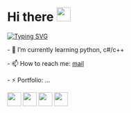 <h1 align="left">Hi there
<img src="https://github.com/blackcater/blackcater/raw/main/images/Hi.gif" height="32"/></h1>

[![Typing SVG](https://readme-typing-svg.demolab.com/?lines=ICT+student+from+Moscow;Junior+developer)](https://git.io/typing-svg)

<p>- 🌱 I’m currently learning python, c#/c++</p>
<p>- 📫 How to reach me: <a href="mailto:bernikolay09@gmail.com">mail</a></p>
<p>- ⚡ Portfolio: ...</p>

<img height="32" width="32" src="https://cdn.simpleicons.org/pycharm/white"/>    <img height="32" width="32" src="https://cdn.simpleicons.org/arduino/white"/>
<img height="32" width="32" src="https://cdn.simpleicons.org/cplusplus/white"/>    <img height="32" width="32" src="https://cdn.simpleicons.org/sharp/white"/>
